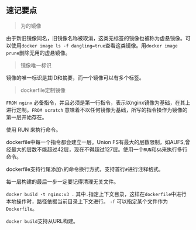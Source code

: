 ## 速记要点  
  
  

> 为<none>的镜像

由于新旧镜像同名，旧镜像名称被取消，这类无标签的镜像也被称为虚悬镜像。可以使用`docker image ls -f dangling=true`查看这类镜像。用`docker image prune`删除无用的虚悬镜像。

> 镜像唯一标识

镜像的唯一标识是其ID和摘要，而一个镜像可以有多个标签。

> dockerfile定制镜像

`FROM nginx` 必备指令，并且必须是第一行指令，表示以nginx镜像为基础，在其上进行定制。`FROM scratch` 意味着不以任何镜像为基础，所写的指令操作为镜像的第一层开始存在。

使用 RUN 来执行命令。

dockerfile中每一个指令都会建立一层。Union FS有最大的层数限制，如AUFS,曾经最大的层数不能超过42层，现在不得超过127层。使用一个`RUN`和`&&`来执行多行命令。

dockerfile支持行尾添加`\`的命令换行方式，支持首行`#`进行注释格式。

每一层构建的最后一步一定要记得清理无关文件。

`docker build -t nginx:v3 .` 其中`.`指定上下文目录，这样在`dockerfile`中进行本地操作时，路径依据当前目录上下文进行。 `-f` 可以指定某个文件作为`Dockerfile`。

`docker build`支持从URL构建。